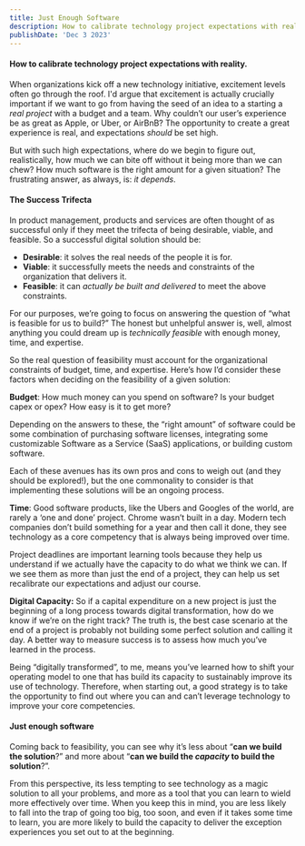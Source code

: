 ```yaml
---
title: Just Enough Software
description: How to calibrate technology project expectations with reality.
publishDate: 'Dec 3 2023'
---
```


#### How to calibrate technology project expectations with reality.

When organizations kick off a new technology initiative, excitement levels often go through the roof. I'd argue that excitement is actually crucially important if we want to go from having the seed of an idea to a starting a _real project_ with a budget and a team. Why couldn’t our user’s experience be as great as Apple, or Uber, or AirBnB? The opportunity to create a great experience is real, and expectations _should_ be set high.

But with such high expectations, where do we begin to figure out, realistically, how much we can bite off without it being more than we can chew? How much software is the right amount for a given situation? The frustrating answer, as always, is: _it depends_.

#### The Success Trifecta

In product management, products and services are often thought of as successful only if they meet the trifecta of being desirable, viable, and feasible. So a successful digital solution should be:

- **Desirable**: it solves the real needs of the people it is for.
- **Viable**: it successfully meets the needs and constraints of the organization that delivers it.
- **Feasible**: it can _actually be built_ _and delivered_ to meet the above constraints.

For our purposes, we’re going to focus on answering the question of “what is feasible for us to build?” The honest but unhelpful answer is, well, almost anything you could dream up is _technically feasible_ with enough money, time, and expertise.

So the real question of feasibility must account for the organizational constraints of budget, time, and expertise. Here’s how I’d consider these factors when deciding on the feasibility of a given solution:

**Budget**: How much money can you spend on software? Is your budget capex or opex? How easy is it to get more?

Depending on the answers to these, the “right amount” of software could be some combination of purchasing software licenses, integrating some customizable Software as a Service (SaaS) applications, or building custom software.

Each of these avenues has its own pros and cons to weigh out (and they should be explored!), but the one commonality to consider is that implementing these solutions will be an ongoing process.

**Time**: Good software products, like the Ubers and Googles of the world, are rarely a ‘one and done’ project. Chrome wasn’t built in a day. Modern tech companies don’t build something for a year and then call it done, they see technology as a core competency that is always being improved over time.

Project deadlines are important learning tools because they help us understand if we actually have the capacity to do what we think we can. If we see them as more than just the end of a project, they can help us set recalibrate our expectations and adjust our course.

**Digital Capacity:** So if a capital expenditure on a new project is just the beginning of a long process towards digital transformation, how do we know if we’re on the right track? The truth is, the best case scenario at the end of a project is probably not building some perfect solution and calling it day. A better way to measure success is to assess how much you’ve learned in the process.

Being “digitally transformed”, to me, means you’ve learned how to shift your operating model to one that has build its capacity to sustainably improve its use of technology. Therefore, when starting out, a good strategy is to take the opportunity to find out where you can and can’t leverage technology to improve your core competencies.

#### **Just enough software**

Coming back to feasibility, you can see why it’s less about “**can we build the solution**?” and more about “**can we build the _capacity_ to build the solution**?”.

From this perspective, its less tempting to see technology as a magic solution to all your problems, and more as a tool that you can learn to wield more effectively over time. When you keep this in mind, you are less likely to fall into the trap of going too big, too soon, and even if it takes some time to learn, you are more likely to build the capacity to deliver the exception experiences you set out to at the beginning.
